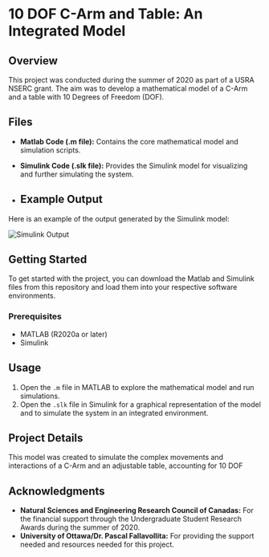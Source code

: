 # 10 DOF C-Arm and Table: An Integrated Model

## Overview
This project was conducted during the summer of 2020 as part of a USRA NSERC grant. The aim was to develop a mathematical model of a C-Arm and a table with 10 Degrees of Freedom (DOF). 

## Files
- **Matlab Code (.m file):** Contains the core mathematical model and simulation scripts.
- **Simulink Code (.slk file):** Provides the Simulink model for visualizing and further simulating the system.

- ## Example Output
Here is an example of the output generated by the Simulink model:

![Simulink Output](USRA_NSERC/simulink_output.png)

## Getting Started
To get started with the project, you can download the Matlab and Simulink files from this repository and load them into your respective software environments.

### Prerequisites
- MATLAB (R2020a or later)
- Simulink

## Usage
1. Open the `.m` file in MATLAB to explore the mathematical model and run simulations.
2. Open the `.slk` file in Simulink for a graphical representation of the model and to simulate the system in an integrated environment.

## Project Details
This model was created to simulate the complex movements and interactions of a C-Arm and an adjustable table, accounting for 10 DOF

## Acknowledgments
- **Natural Sciences and Engineering Research Council of Canadas:** For the financial support through the Undergraduate Student Research Awards during the summer of 2020.
- **University of Ottawa/Dr. Pascal Fallavollita:** For providing the support needed and resources needed for this project.
